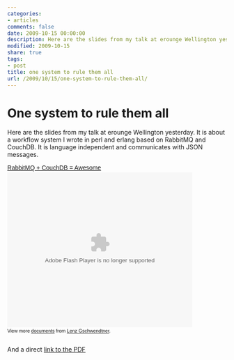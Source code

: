 ```yaml
---
categories:
- articles
comments: false
date: 2009-10-15 00:00:00
description: Here are the slides from my talk at erounge Wellington yesterday
modified: 2009-10-15
share: true
tags:
- post
title: one system to rule them all
url: /2009/10/15/one-system-to-rule-them-all/
---
```


One system to rule them all
===========================

Here are the slides from my talk at erounge Wellington yesterday. It is
about a workflow system I wrote in perl and erlang based on RabbitMQ and
CouchDB. It is language independent and communicates with JSON messages.

<div style="width:425px;text-align:left" id="__ss_2223826"><a
style="font:14px Helvetica,Arial,Sans-serif;display:block;margin:12px 0
3px 0;text-decoration:underline;"
href="http://www.slideshare.net/norbu09/rabbitmq-couchdb-awesome"
title="RabbitMQ + CouchDB = Awesome">RabbitMQ + CouchDB =
Awesome</a><object style="margin:0px" width="425" height="355"><param
name="movie"
value="http://static.slidesharecdn.com/swf/ssplayer2.swf?doc=one-system-to-rule-them-all-091014153738-phpapp02&stripped_title=rabbitmq-couchdb-awesome"
/><param name="allowFullScreen" value="true"/><param
name="allowScriptAccess" value="always"/><embed
src="http://static.slidesharecdn.com/swf/ssplayer2.swf?doc=one-system-to-rule-them-all-091014153738-phpapp02&stripped_title=rabbitmq-couchdb-awesome"
type="application/x-shockwave-flash" allowscriptaccess="always"
allowfullscreen="true" width="425" height="355"></embed></object><div
style="font-size:11px;font-family:tahoma,arial;height:26px;padding-top:2px;">View
more <a style="text-decoration:underline;"
href="http://www.slideshare.net/">documents</a> from <a
style="text-decoration:underline;"
href="http://www.slideshare.net/norbu09">Lenz
Gschwendtner</a>.</div></div>


And a direct <a href="/images/one-system-to-rule-them-all.pdf">link to the PDF</a>
